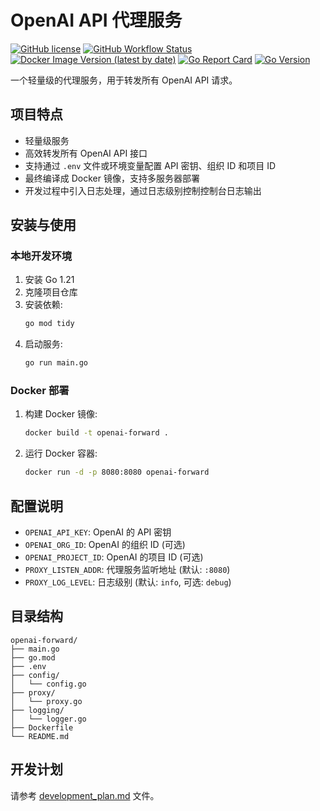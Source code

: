 # OpenAI API 代理服务
[![GitHub license](https://img.shields.io/github/license/mmhk/openai-forward?style=flat-square)](https://github.com/mmhk/openai-forward/blob/main/LICENSE)
[![GitHub Workflow Status](https://img.shields.io/github/actions/workflow/status/mmhk/openai-forward/go.yml?branch=main&style=flat-square)](https://github.com/mmhk/openai-forward/actions/workflows/go.yml)
[![Docker Image Version (latest by date)](https://img.shields.io/docker/v/mmhk/openai-forward?style=flat-square)](https://hub.docker.com/r/mmhk/openai-forward)
[![Go Report Card](https://goreportcard.com/badge/github.com/mmhk/openai-forward?style=flat-square)](https://goreportcard.com/report/github.com/mmhk/openai-forward)
[![Go Version](https://img.shields.io/badge/go-1.21-blue?style=flat-square&logo=go)](https://go.dev/dl/)

一个轻量级的代理服务，用于转发所有 OpenAI API 请求。

## 项目特点
- 轻量级服务
- 高效转发所有 OpenAI API 接口
- 支持通过 `.env` 文件或环境变量配置 API 密钥、组织 ID 和项目 ID
- 最终编译成 Docker 镜像，支持多服务器部署
- 开发过程中引入日志处理，通过日志级别控制控制台日志输出

## 安装与使用

### 本地开发环境

1. 安装 Go 1.21
2. 克隆项目仓库
3. 安装依赖:
   ```bash
   go mod tidy
   ```
4. 启动服务:
   ```bash
   go run main.go
   ```

### Docker 部署

1. 构建 Docker 镜像:
   ```bash
   docker build -t openai-forward .
   ```
2. 运行 Docker 容器:
   ```bash
   docker run -d -p 8080:8080 openai-forward
   ```

## 配置说明

- `OPENAI_API_KEY`: OpenAI 的 API 密钥
- `OPENAI_ORG_ID`: OpenAI 的组织 ID (可选)
- `OPENAI_PROJECT_ID`: OpenAI 的项目 ID (可选)
- `PROXY_LISTEN_ADDR`: 代理服务监听地址 (默认: `:8080`)
- `PROXY_LOG_LEVEL`: 日志级别 (默认: `info`, 可选: `debug`)

## 目录结构
```
openai-forward/
├── main.go
├── go.mod
├── .env
├── config/
│   └── config.go
├── proxy/
│   └── proxy.go
├── logging/
│   └── logger.go
├── Dockerfile
└── README.md
```

## 开发计划
请参考 [development_plan.md](development_plan.md) 文件。